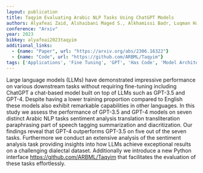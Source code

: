 ```yaml
---
layout: publication
title: Taqyim Evaluating Arabic NLP Tasks Using ChatGPT Models
authors: Alyafeai Zaid, Alshaibani Maged S., Alkhamissi Badr, Luqman Hamzah, Alareqi Ebrahim, Fadel Ali
conference: "Arxiv"
year: 2023
bibkey: alyafeai2023taqyim
additional_links:
  - {name: "Paper", url: "https://arxiv.org/abs/2306.16322"}
  - {name: "Code", url: "https://github.com/ARBML/Taqyim"}
tags: ['Applications', 'Fine Tuning', 'GPT', 'Has Code', 'Model Architecture', 'Pretraining Methods', 'Training Techniques']
---
```

Large language models (LLMs) have demonstrated impressive performance on various downstream tasks without requiring fine-tuning including ChatGPT a chat-based model built on top of LLMs such as GPT-3.5 and GPT-4. Despite having a lower training proportion compared to English these models also exhibit remarkable capabilities in other languages. In this study we assess the performance of GPT-3.5 and GPT-4 models on seven distinct Arabic NLP tasks sentiment analysis translation transliteration paraphrasing part of speech tagging summarization and diacritization. Our findings reveal that GPT-4 outperforms GPT-3.5 on five out of the seven tasks. Furthermore we conduct an extensive analysis of the sentiment analysis task providing insights into how LLMs achieve exceptional results on a challenging dialectal dataset. Additionally we introduce a new Python interface https://github.com/ARBML/Taqyim that facilitates the evaluation of these tasks effortlessly.
